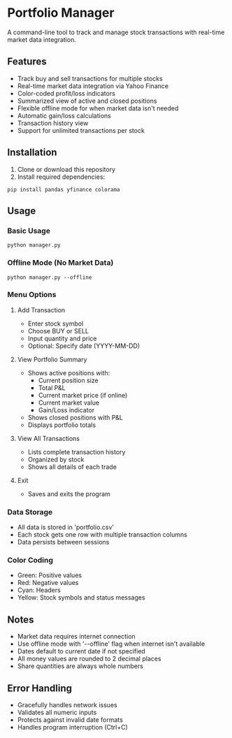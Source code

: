 # Portfolio Manager

A command-line tool to track and manage stock transactions with real-time market data integration.

## Features

- Track buy and sell transactions for multiple stocks
- Real-time market data integration via Yahoo Finance
- Color-coded profit/loss indicators
- Summarized view of active and closed positions
- Flexible offline mode for when market data isn't needed
- Automatic gain/loss calculations
- Transaction history view
- Support for unlimited transactions per stock

## Installation

1. Clone or download this repository
2. Install required dependencies:
   
`pip install pandas yfinance colorama`


## Usage

### Basic Usage

`python manager.py`

### Offline Mode (No Market Data)

`python manager.py --offline`

### Menu Options

1. Add Transaction
   - Enter stock symbol
   - Choose BUY or SELL
   - Input quantity and price
   - Optional: Specify date (YYYY-MM-DD)

2. View Portfolio Summary
   - Shows active positions with:
     - Current position size
     - Total P&L
     - Current market price (if online)
     - Current market value
     - Gain/Loss indicator
   - Shows closed positions with P&L
   - Displays portfolio totals

3. View All Transactions
   - Lists complete transaction history
   - Organized by stock
   - Shows all details of each trade

4. Exit
   - Saves and exits the program

### Data Storage

- All data is stored in 'portfolio.csv'
- Each stock gets one row with multiple transaction columns
- Data persists between sessions

### Color Coding

- Green: Positive values
- Red: Negative values
- Cyan: Headers
- Yellow: Stock symbols and status messages

## Notes

- Market data requires internet connection
- Use offline mode with '--offline' flag when internet isn't available
- Dates default to current date if not specified
- All money values are rounded to 2 decimal places
- Share quantities are always whole numbers

## Error Handling

- Gracefully handles network issues
- Validates all numeric inputs
- Protects against invalid date formats
- Handles program interruption (Ctrl+C)
